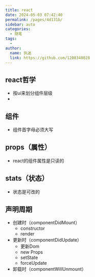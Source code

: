 ```yaml
---
title: react
date: 2024-05-03 07:42:40
permalink: /pages/4d131b/
sidebar: auto
categories:
  - 随笔
tags:
  - 
author: 
  name: 执迷
  link: https://github.com/1208340028
---
```

## react哲学
- 按ui来划分组件层级
- 
## 组件
- 组件首字母必须大写

##  props（属性）

- react的组件属性是只读的

## stats（状态）
- 状态是可改的

## 声明周期
- 创建时（componentDidMount）
    - constructor
    - render
- 更新时（componentDidUpdate）
    - 更新Dom
    - new Props
    - setState
    - forceUpdate
- 卸载时（componentWillUnmount）
